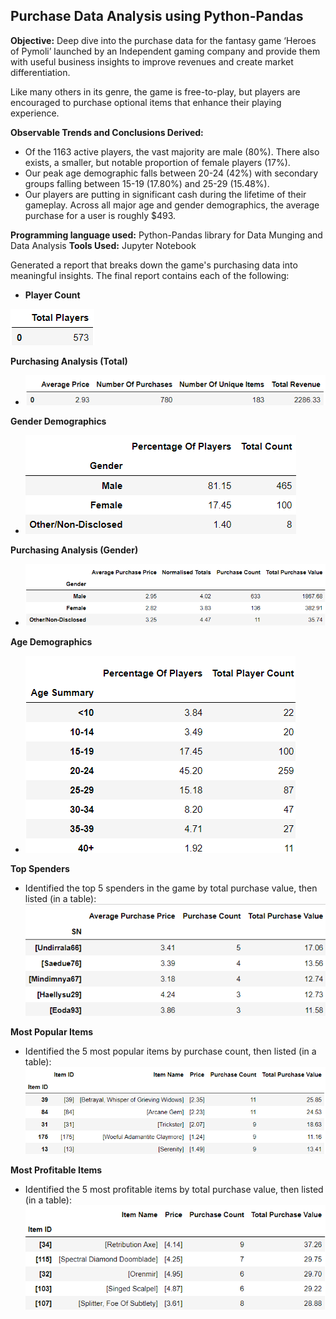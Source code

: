## Purchase Data Analysis using Python-Pandas
**Objective:**
Deep dive into the purchase data for the fantasy game ‘Heroes of Pymoli’ launched by an Independent gaming company and provide them with useful business insights to improve revenues and create market differentiation.

Like many others in its genre, the game is free-to-play, but players are encouraged to purchase optional items that enhance their playing experience.

**Observable Trends and Conclusions Derived:**
  * Of the 1163 active players, the vast majority are male (80%). There also exists, a smaller, but notable proportion of female players (17%).
  *	Our peak age demographic falls between 20-24 (42%) with secondary groups falling between 15-19 (17.80%) and 25-29 (15.48%).
  * Our players are putting in significant cash during the lifetime of their gameplay. Across all major age and gender demographics, the average purchase for a user is roughly $493.

**Programming language used:** Python-Pandas library for Data Munging and Data Analysis
**Tools Used:** Jupyter Notebook 

Generated a report that breaks down the game's purchasing data into meaningful insights.
The final report contains each of the following:

* **Player Count**

![player_count](images/player_count.PNG)

**Purchasing Analysis (Total)**
* ![purchase_analysis](images/purchasing_analysis_total.PNG)

**Gender Demographics**
* ![gender_demo](images/gender_demo.PNG)

**Purchasing Analysis (Gender)** 
* ![purchase_analysis_gender](images/purchase_analysis_gender.PNG)

**Age Demographics**
* ![age_demo](images/age_demo.PNG)

**Top Spenders**
* Identified the top 5 spenders in the game by total purchase value, then listed (in a table):
  ![top_spenders](images/top_spenders.PNG)
  
**Most Popular Items**
* Identified the 5 most popular items by purchase count, then listed (in a table):
 ![popular_items](images/popular_items.PNG)
 
**Most Profitable Items**
* Identified the 5 most profitable items by total purchase value, then listed (in a table):
 ![profitable_items](images/profitable_items.PNG)

